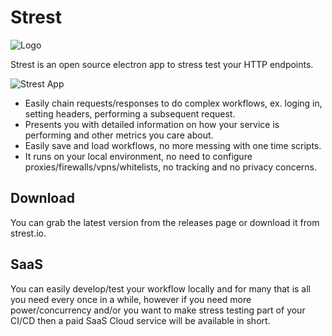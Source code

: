 # Strest

![Logo](https://github.com/ospfranco/strest/raw/master/assets/icons/smiley.png "Logo")

Strest is an open source electron app to stress test your HTTP endpoints.

![Strest App](https://github.com/ospfranco/strest/raw/master/assets/strest.png "Strest App")

- Easily chain requests/responses to do complex workflows, ex. loging in, setting headers, performing a subsequent request.
- Presents you with detailed information on how your service is performing and other metrics you care about.
- Easily save and load workflows, no more messing with one time scripts.
- It runs on your local environment, no need to configure proxies/firewalls/vpns/whitelists, no tracking and no privacy concerns.

## Download
You can grab the latest version from the releases page or download it from strest.io.

## SaaS
You can easily develop/test your workflow locally and for many that is all you need every once in a while, however if you need more power/concurrency and/or you want to make stress testing part of your CI/CD then a paid SaaS Cloud service will be available in short.